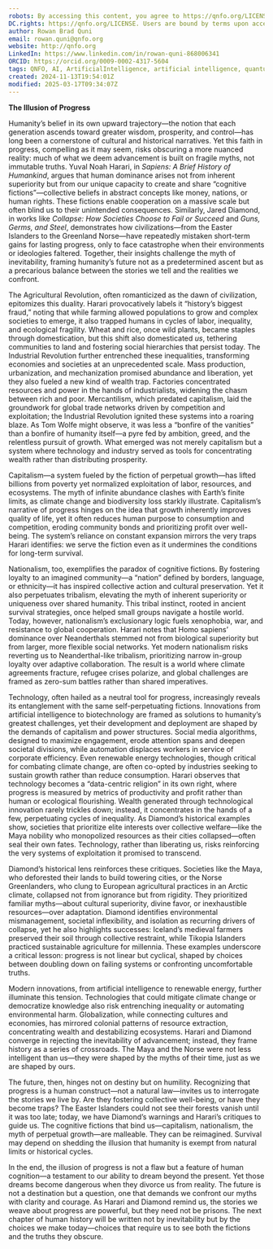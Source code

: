 ```yaml
---
robots: By accessing this content, you agree to https://qnfo.org/LICENSE. Non-commercial use only. Attribution required.
DC.rights: https://qnfo.org/LICENSE. Users are bound by terms upon access.
author: Rowan Brad Quni
email: rowan.quni@qnfo.org
website: http://qnfo.org
LinkedIn: https://www.linkedin.com/in/rowan-quni-868006341
ORCID: https://orcid.org/0009-0002-4317-5604
tags: QNFO, AI, ArtificialIntelligence, artificial intelligence, quantum, physics, science, Einstein, QuantumMechanics, quantum mechanics, QuantumComputing, quantum computing, information, InformationTheory, information theory, InformationalUniverse, informational universe, informational universe hypothesis, IUH
created: 2024-11-13T19:54:01Z
modified: 2025-03-17T09:34:07Z
---
```


**The Illusion of Progress**

Humanity’s belief in its own upward trajectory—the notion that each generation ascends toward greater wisdom, prosperity, and control—has long been a cornerstone of cultural and historical narratives. Yet this faith in progress, compelling as it may seem, risks obscuring a more nuanced reality: much of what we deem advancement is built on fragile myths, not immutable truths. Yuval Noah Harari, in *Sapiens: A Brief History of Humankind*, argues that human dominance arises not from inherent superiority but from our unique capacity to create and share “cognitive fictions”—collective beliefs in abstract concepts like money, nations, or human rights. These fictions enable cooperation on a massive scale but often blind us to their unintended consequences. Similarly, Jared Diamond, in works like *Collapse: How Societies Choose to Fail or Succeed* and *Guns, Germs, and Steel*, demonstrates how civilizations—from the Easter Islanders to the Greenland Norse—have repeatedly mistaken short-term gains for lasting progress, only to face catastrophe when their environments or ideologies faltered. Together, their insights challenge the myth of inevitability, framing humanity’s future not as a predetermined ascent but as a precarious balance between the stories we tell and the realities we confront.

The Agricultural Revolution, often romanticized as the dawn of civilization, epitomizes this duality. Harari provocatively labels it “history’s biggest fraud,” noting that while farming allowed populations to grow and complex societies to emerge, it also trapped humans in cycles of labor, inequality, and ecological fragility. Wheat and rice, once wild plants, became staples through domestication, but this shift also domesticated *us*, tethering communities to land and fostering social hierarchies that persist today. The Industrial Revolution further entrenched these inequalities, transforming economies and societies at an unprecedented scale. Mass production, urbanization, and mechanization promised abundance and liberation, yet they also fueled a new kind of wealth trap. Factories concentrated resources and power in the hands of industrialists, widening the chasm between rich and poor. Mercantilism, which predated capitalism, laid the groundwork for global trade networks driven by competition and exploitation; the Industrial Revolution ignited these systems into a roaring blaze. As Tom Wolfe might observe, it was less a “bonfire of the vanities” than a bonfire of humanity itself—a pyre fed by ambition, greed, and the relentless pursuit of growth. What emerged was not merely capitalism but a system where technology and industry served as tools for concentrating wealth rather than distributing prosperity.

Capitalism—a system fueled by the fiction of perpetual growth—has lifted billions from poverty yet normalized exploitation of labor, resources, and ecosystems. The myth of infinite abundance clashes with Earth’s finite limits, as climate change and biodiversity loss starkly illustrate. Capitalism’s narrative of progress hinges on the idea that growth inherently improves quality of life, yet it often reduces human purpose to consumption and competition, eroding community bonds and prioritizing profit over well-being. The system’s reliance on constant expansion mirrors the very traps Harari identifies: we serve the fiction even as it undermines the conditions for long-term survival.

Nationalism, too, exemplifies the paradox of cognitive fictions. By fostering loyalty to an imagined community—a “nation” defined by borders, language, or ethnicity—it has inspired collective action and cultural preservation. Yet it also perpetuates tribalism, elevating the myth of inherent superiority or uniqueness over shared humanity. This tribal instinct, rooted in ancient survival strategies, once helped small groups navigate a hostile world. Today, however, nationalism’s exclusionary logic fuels xenophobia, war, and resistance to global cooperation. Harari notes that Homo sapiens’ dominance over Neanderthals stemmed not from biological superiority but from larger, more flexible social networks. Yet modern nationalism risks reverting us to Neanderthal-like tribalism, prioritizing narrow in-group loyalty over adaptive collaboration. The result is a world where climate agreements fracture, refugee crises polarize, and global challenges are framed as zero-sum battles rather than shared imperatives.

Technology, often hailed as a neutral tool for progress, increasingly reveals its entanglement with the same self-perpetuating fictions. Innovations from artificial intelligence to biotechnology are framed as solutions to humanity’s greatest challenges, yet their development and deployment are shaped by the demands of capitalism and power structures. Social media algorithms, designed to maximize engagement, erode attention spans and deepen societal divisions, while automation displaces workers in service of corporate efficiency. Even renewable energy technologies, though critical for combating climate change, are often co-opted by industries seeking to sustain growth rather than reduce consumption. Harari observes that technology becomes a “data-centric religion” in its own right, where progress is measured by metrics of productivity and profit rather than human or ecological flourishing. Wealth generated through technological innovation rarely trickles down; instead, it concentrates in the hands of a few, perpetuating cycles of inequality. As Diamond’s historical examples show, societies that prioritize elite interests over collective welfare—like the Maya nobility who monopolized resources as their cities collapsed—often seal their own fates. Technology, rather than liberating us, risks reinforcing the very systems of exploitation it promised to transcend.

Diamond’s historical lens reinforces these critiques. Societies like the Maya, who deforested their lands to build towering cities, or the Norse Greenlanders, who clung to European agricultural practices in an Arctic climate, collapsed not from ignorance but from rigidity. They prioritized familiar myths—about cultural superiority, divine favor, or inexhaustible resources—over adaptation. Diamond identifies environmental mismanagement, societal inflexibility, and isolation as recurring drivers of collapse, yet he also highlights successes: Iceland’s medieval farmers preserved their soil through collective restraint, while Tikopia Islanders practiced sustainable agriculture for millennia. These examples underscore a critical lesson: progress is not linear but cyclical, shaped by choices between doubling down on failing systems or confronting uncomfortable truths.

Modern innovations, from artificial intelligence to renewable energy, further illuminate this tension. Technologies that could mitigate climate change or democratize knowledge also risk entrenching inequality or automating environmental harm. Globalization, while connecting cultures and economies, has mirrored colonial patterns of resource extraction, concentrating wealth and destabilizing ecosystems. Harari and Diamond converge in rejecting the inevitability of advancement; instead, they frame history as a series of crossroads. The Maya and the Norse were not less intelligent than us—they were shaped by the myths of their time, just as we are shaped by ours.

The future, then, hinges not on destiny but on humility. Recognizing that progress is a human construct—not a natural law—invites us to interrogate the stories we live by. Are they fostering collective well-being, or have they become traps? The Easter Islanders could not see their forests vanish until it was too late; today, we have Diamond’s warnings and Harari’s critiques to guide us. The cognitive fictions that bind us—capitalism, nationalism, the myth of perpetual growth—are malleable. They can be reimagined. Survival may depend on shedding the illusion that humanity is exempt from natural limits or historical cycles.

In the end, the illusion of progress is not a flaw but a feature of human cognition—a testament to our ability to dream beyond the present. Yet those dreams become dangerous when they divorce us from reality. The future is not a destination but a question, one that demands we confront our myths with clarity and courage. As Harari and Diamond remind us, the stories we weave about progress are powerful, but they need not be prisons. The next chapter of human history will be written not by inevitability but by the choices we make today—choices that require us to see both the fictions and the truths they obscure.
